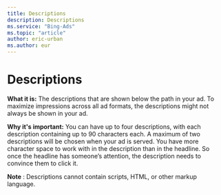 ```yaml
---
title: Descriptions
description: Descriptions
ms.service: "Bing-Ads"
ms.topic: "article"
author: eric-urban
ms.author: eur
---
```


# Descriptions

**What it is:**  The descriptions that are shown below the path in your ad. To maximize impressions across all ad formats, the descriptions might not always be shown in your ad.

**Why it's important:**  You can have up to four descriptions, with each description containing up to 90 characters each. A maximum of two descriptions will be chosen when your ad is served. You have more character space to work with in the description than in the headline. So once the headline has someone’s attention, the description needs to convince them to click it.

**Note** : Descriptions cannot contain scripts, HTML, or other markup language.


